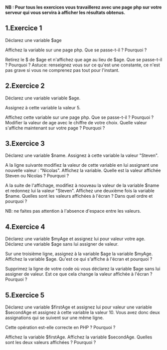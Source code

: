 **NB : Pour tous les exercices vous travaillerez avec une page php sur votre serveur qui vous servira à afficher les résultats obtenus.**

## 1\.Exercice 1

Déclarez une variable $age

Affichez la variable sur une page php. Que se passe-t-il ? Pourquoi ?

Retirez le $ de $age et n'affichez que age au lieu de $age. Que se passe-t-il ? Pourquoi ?
Astuce: renseignez vous sur ce qu'est une constante, ce n'est pas grave si vous ne comprenez pas tout pour l'instant.

## 2\.Exercice 2

Déclarez une variable variable $age.

Assignez à cette variable la valeur 5.

Affichez cette variable sur une page php. Que se passe-t-il ? Pourquoi ?
Modifier la valeur de age avec le chiffre de votre choix. Quelle valeur s'affiche maintenant sur votre page ? Pourquoi ?

## 3\.Exercice 3
Déclarez une variable $name. Assignez à cette variable la valeur "Steven".

A la ligne suivante modifiez la valeur de cette variable en lui assignant une nouvelle valeur : "Nicolas".
Affichez la variable. Quelle est la valeur affichée Steven ou Nicolas ? Pourquoi ?

A la suite de l'affichage, modifiez à nouveau la valeur de la variable $name et redonnez lui la valeur "Steven".
Affichez une deuxième fois la variable $name. Quelles sont les valeurs affichées à l'écran ? Dans quel ordre et pourquoi ?

NB: ne faites pas attention à l'absence d'espace entre les valeurs.

## 4\.Exercice 4

Déclarez une variable $myAge et assignez lui pour valeur votre age.
Déclarez une variable $age sans lui assigner de valeur.

Sur une troisième ligne, assignez à la variable $age la variable $myAge.
Affichez la variable $age. Qu'est ce qui s'affiche à l'écran et pourquoi ?

Supprimez la ligne de votre code où vous déclarez la variable $age sans lui assigner de valeur.
Est ce que cela change la valeur affichée à l'écran ? Pourquoi ?

## 5\.Exercice 5

Déclarez une variable $firstAge et assignez lui pour valeur une variable $secondAge et assignez à cette variable la valeur 10. Vous avez donc deux assignations qui se suivent sur une même ligne.

Cette opération est-elle correcte en PHP ? Pourquoi ?

Affichez la variable $firstAge.
Affichez la variable $secondAge.
Quelles sont les deux valeurs affichées ? Pourquoi ?
